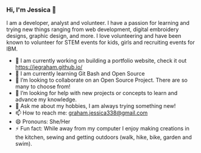 ### Hi, I'm Jessica 👋

I am a developer, analyst and volunteer. I have a passion for learning and trying new things ranging from web development, digital embroidery designs, graphic design, and more. I love volunteering and have been known to volunteer for STEM events for kids, girls and recruiting events for IBM. 

- 🔭 I am currently working on building a portfolio website, check it out https://jegraham.github.io/
- 🌱 I am currently learning Git Bash and Open Source
- 👯 I’m looking to collaborate on an Open Source Project. There are so many to choose from!
- 🤔 I’m looking for help with new projects or concepts to learn and advance my knowledge.
- 💬 Ask me about my hobbies, I am always trying something new!
- 📫 How to reach me: graham.jessica338@gmail.com
- 😄 Pronouns: She/Her
- ⚡ Fun fact: While away from my computer I enjoy making creations in the kitchen, sewing and getting outdoors (walk, hike, bike, garden and swim). 

